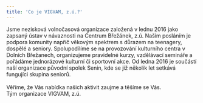 ```yaml
---
title: 'Co je VIGVAM, z.ú.?'
---
```

Jsme nezisková volnočasová organizace založená v lednu 2016 jako zapsaný ústav v návaznosti na Centrum Břežánek, z.ú. Naším posláním je podpora komunity napříč věkovým spektrem s důrazem na teenagery, dospělé a seniory. Spolupodílíme se na provozování kulturního centra v Dolních Břežanech, organizujeme pravidelné kurzy, vzdělávací semináře a pořádáme jednorázové kulturní či sportovní akce. Od ledna 2016 je součástí naší organizace původní spolek Senin, kde se již několik let setkává fungujíci skupina seniorů.\
\
Věříme, že Vás nabídka našich aktivit zaujme a těšíme se Vás.\
Tým organizace VIGVAM, z.ú.
